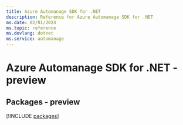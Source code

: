 ```yaml
---
title: Azure Automanage SDK for .NET
description: Reference for Azure Automanage SDK for .NET
ms.date: 02/01/2024
ms.topic: reference
ms.devlang: dotnet
ms.service: automanage
---
```

# Azure Automanage SDK for .NET - preview
## Packages - preview
[!INCLUDE [packages](automanage-index.md)]